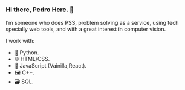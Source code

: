 ### Hi there, Pedro Here. 👋

I’m someone who does PSS, problem solving as a service, using tech specially web tools, and with a great interest in computer vision.

I work with:
- 🐍 Python.
- 🌐 HTML/CSS.
- 🧰 JavaScript (Vainilla,React).
- 🖼 C++.
- 🗃 SQL.



<!--
**pedabraham/pedabraham** is a ✨ _special_ ✨ repository because its `README.md` (this file) appears on your GitHub profile.
# I’m currently ...
Here are some ideas to get you started:
* 📺 Watching Lupin 🔍 on Netflix
- 🔭 I’m currently working on ...
- 🌱 I’m currently learning ...
- 👯 I’m looking to collaborate on ...
- 🤔 I’m looking for help with ...
- 💬 Ask me about ...
- 📫 How to reach me: ...
- 😄 Pronouns: ...
- ⚡ Fun fact: ...
-->
